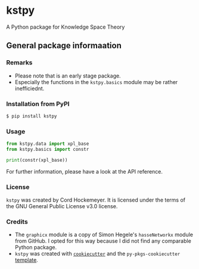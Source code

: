 # kstpy

A Python package for Knowledge Space Theory

## General package informaation

### Remarks

- Please note that is an early stage package.
- Especially the functions in the `kstpy.basics` module may be rather inefficiednt.

### Installation from PyPI

```bash
$ pip install kstpy
```

### Usage

```python
from kstpy.data import xpl_base
from kstpy.basics import constr

print(constr(xpl_base))
```
For further information, please have a look at the API reference.

### License

`kstpy` was created by Cord Hockemeyer. It is licensed under the terms of the GNU General Public License v3.0 license.

### Credits

- The `graphicx` module is a copy of Simon Hegele's `hasseNetworkx` module from GitHub. I opted for this way because I did not find any comparable Python package.
- `kstpy` was created with [`cookiecutter`](https://cookiecutter.readthedocs.io/en/latest/) and the `py-pkgs-cookiecutter` [template](https://github.com/py-pkgs/py-pkgs-cookiecutter).
